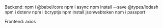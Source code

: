 Backend:
npm i @babel/core
npm i async
npm install --save @types/lodash
npm i dotenv
npm i bcryptjs
npm install jsonwebtoken
npm i passport

Frontend:
axios